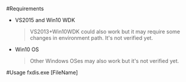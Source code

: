 #Requirements
+ VS2015 and Win10 WDK
  > VS2013+Win10WDK could also work but it may require some changes in environment path. It's not verified yet.
+ Win10 OS
  > Other Windows OSes may also work but it's not verified yet.
     
#Usage 
    fxdis.exe [FileName]